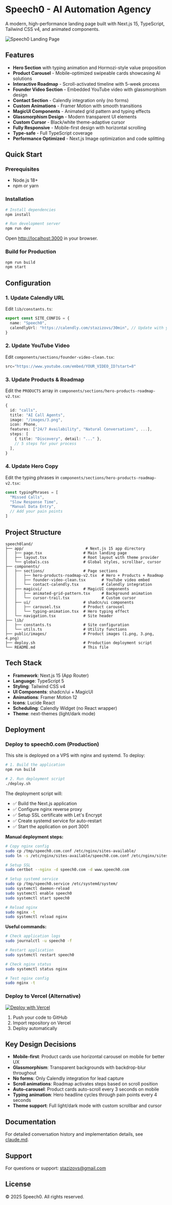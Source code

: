 # Speech0 - AI Automation Agency

A modern, high-performance landing page built with Next.js 15, TypeScript, Tailwind CSS v4, and animated components.

![Speech0 Landing Page](references/image.png)

## Features

- **Hero Section** with typing animation and Hormozi-style value proposition
- **Product Carousel** - Mobile-optimized swipeable cards showcasing AI solutions
- **Interactive Roadmap** - Scroll-activated timeline with 5-week process
- **Founder Video Section** - Embedded YouTube video with glassmorphism design
- **Contact Section** - Calendly integration only (no forms)
- **Custom Animations** - Framer Motion with smooth transitions
- **MagicUI Components** - Animated grid pattern and typing effects
- **Glassmorphism Design** - Modern transparent UI elements
- **Custom Cursor** - Black/white theme-adaptive cursor
- **Fully Responsive** - Mobile-first design with horizontal scrolling
- **Type-safe** - Full TypeScript coverage
- **Performance Optimized** - Next.js Image optimization and code splitting

## Quick Start

### Prerequisites

- Node.js 18+
- npm or yarn

### Installation

```bash
# Install dependencies
npm install

# Run development server
npm run dev
```

Open [http://localhost:3000](http://localhost:3000) in your browser.

### Build for Production

```bash
npm run build
npm start
```

## Configuration

### 1. Update Calendly URL

Edit `lib/constants.ts`:

```typescript
export const SITE_CONFIG = {
  name: "Speech0",
  calendlyUrl: "https://calendly.com/stazizovs/30min", // Update with your Calendly URL
}
```

### 2. Update YouTube Video

Edit `components/sections/founder-video-clean.tsx`:

```typescript
src="https://www.youtube.com/embed/YOUR_VIDEO_ID?start=8"
```

### 3. Update Products & Roadmap

Edit the `PRODUCTS` array in `components/sections/hero-products-roadmap-v2.tsx`:

```typescript
{
  id: "calls",
  title: "AI Call Agents",
  image: "/images/3.png",
  icon: Phone,
  features: ["24/7 Availability", "Natural Conversations", ...],
  steps: [
    { title: "Discovery", detail: "..." },
    // 5 steps for your process
  ],
}
```

### 4. Update Hero Copy

Edit the typing phrases in `components/sections/hero-products-roadmap-v2.tsx`:

```typescript
const typingPhrases = [
  "Missed Calls",
  "Slow Response Time",
  "Manual Data Entry",
  // Add your pain points
]
```

## Project Structure

```
speech0land/
├── app/                           # Next.js 15 app directory
│   ├── page.tsx                  # Main landing page
│   ├── layout.tsx                # Root layout with theme provider
│   └── globals.css               # Global styles, scrollbar, cursor
├── components/
│   ├── sections/                 # Page sections
│   │   ├── hero-products-roadmap-v2.tsx  # Hero + Products + Roadmap
│   │   ├── founder-video-clean.tsx       # YouTube video embed
│   │   └── contact-calendly.tsx          # Calendly integration
│   ├── magicui/                  # MagicUI components
│   │   ├── animated-grid-pattern.tsx     # Background animation
│   │   └── cursor-trail.tsx              # Custom cursor
│   ├── ui/                       # shadcn/ui components
│   │   ├── carousel.tsx          # Product carousel
│   │   └── typing-animation.tsx  # Hero typing effect
│   └── navigation.tsx            # Site header
├── lib/
│   ├── constants.ts              # Site configuration
│   └── utils.ts                  # Utility functions
├── public/images/                # Product images (1.png, 3.png, 4.png)
├── deploy.sh                     # Production deployment script
└── README.md                     # This file
```

## Tech Stack

- **Framework**: Next.js 15 (App Router)
- **Language**: TypeScript 5
- **Styling**: Tailwind CSS v4
- **UI Components**: shadcn/ui + MagicUI
- **Animations**: Framer Motion 12
- **Icons**: Lucide React
- **Scheduling**: Calendly Widget (no React wrapper)
- **Theme**: next-themes (light/dark mode)

## Deployment

### Deploy to speech0.com (Production)

This site is deployed on a VPS with nginx and systemd. To deploy:

```bash
# 1. Build the application
npm run build

# 2. Run deployment script
./deploy.sh
```

The deployment script will:
- ✅ Build the Next.js application
- ✅ Configure nginx reverse proxy
- ✅ Setup SSL certificate with Let's Encrypt
- ✅ Create systemd service for auto-restart
- ✅ Start the application on port 3001

**Manual deployment steps:**

```bash
# Copy nginx config
sudo cp /tmp/speech0.com.conf /etc/nginx/sites-available/
sudo ln -s /etc/nginx/sites-available/speech0.com.conf /etc/nginx/sites-enabled/

# Setup SSL
sudo certbot --nginx -d speech0.com -d www.speech0.com

# Setup systemd service
sudo cp /tmp/speech0.service /etc/systemd/system/
sudo systemctl daemon-reload
sudo systemctl enable speech0
sudo systemctl start speech0

# Reload nginx
sudo nginx -t
sudo systemctl reload nginx
```

**Useful commands:**

```bash
# Check application logs
sudo journalctl -u speech0 -f

# Restart application
sudo systemctl restart speech0

# Check nginx status
sudo systemctl status nginx

# Test nginx config
sudo nginx -t
```

### Deploy to Vercel (Alternative)

[![Deploy with Vercel](https://vercel.com/button)](https://vercel.com/new)

1. Push your code to GitHub
2. Import repository on Vercel
3. Deploy automatically

## Key Design Decisions

- **Mobile-first**: Product cards use horizontal carousel on mobile for better UX
- **Glassmorphism**: Transparent backgrounds with backdrop-blur throughout
- **No forms**: Only Calendly integration for lead capture
- **Scroll animations**: Roadmap activates steps based on scroll position
- **Auto-carousel**: Product cards auto-scroll every 3 seconds on mobile
- **Typing animation**: Hero headline cycles through pain points every 4 seconds
- **Theme support**: Full light/dark mode with custom scrollbar and cursor

## Documentation

For detailed conversation history and implementation details, see [claude.md](claude.md).

## Support

For questions or support: stazizovs@gmail.com

## License

© 2025 Speech0. All rights reserved.
